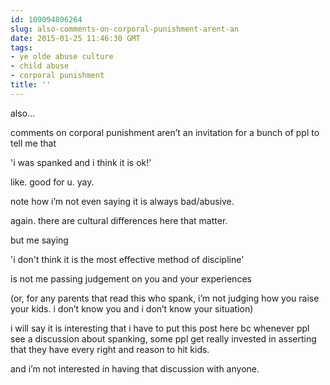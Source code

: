 ```yaml
---
id: 109094806264
slug: also-comments-on-corporal-punishment-arent-an
date: 2015-01-25 11:46:30 GMT
tags:
- ye olde abuse culture
- child abuse
- corporal punishment
title: ''
---
```

<p>also&#8230;</p>

<p>comments on corporal punishment aren&#8217;t an invitation for a bunch of ppl to tell me that</p>

<p>'i was spanked and i think it is ok!'</p>

<p>like. good for u. yay.</p>

<p>note how i&#8217;m not even saying it is always bad/abusive.</p>

<p>again. there are cultural differences here that matter.</p>

<p>but me saying</p>

<p>'i don't think it is the most effective method of discipline'</p>

<p>is not me passing judgement on you and your experiences</p>

<p>(or, for any parents that read this who spank, i&#8217;m not judging how you raise your kids. i don&#8217;t know you and i don&#8217;t know your situation)</p>

<p>i will say it is interesting that i have to put this post here bc whenever ppl see a discussion about spanking, some ppl get really invested in asserting that they have every right and reason to hit kids.</p>

<p>and i&#8217;m not interested in having that discussion with anyone.</p>